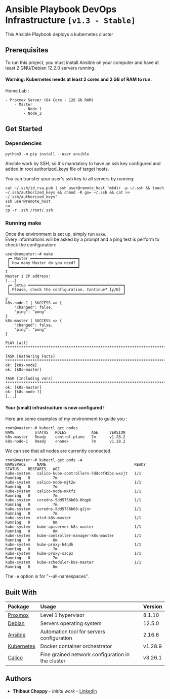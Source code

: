 # Ansible Playbook DevOps Infrastructure `[v1.3 - Stable]`

This Ansible Playbook deploys a kubernetes cluster

## Prerequisites

To run this project, you must install Ansible on your computer and have at least 2 GNU/Debian 12.2.0 servers running.
#### Warning: Kubernetes needs at least 2 cores and 2 GB of RAM to run.

Home Lab :
```
- Proxmox Server (64 Core - 128 Gb RAM)
    - Master
        - Node_1
        - Node_2
```

## Get Started

### Dependencies
```
python3 -m pip install --user ansible
```

Ansible work by SSH, so it's mandatory to have an ssh key configured and added in root authorized_keys file of target hosts.

You can transfer your user's ssh key to all servers by running:
```
cat ~/.ssh/id_rsa.pub | ssh user@remote_host "mkdir -p ~/.ssh && touch ~/.ssh/authorized_keys && chmod -R go= ~/.ssh && cat >> ~/.ssh/authorized_keys"
ssh user@remote_host
su
cp -r .ssh /root/.ssh
```

### Running make

Once the environment is set up, simply run `make`.\
Every informations will be asked by a prompt and a ping test is perform to check the configuration:
```
user@computer:~# make
 ┏━ Master ━━━━━━━━━━━━━━━━━━━━━┓
 ┃ How many Master do you need? ┃
 ┗━━━━━━━━━━━━━━━━━━━━━━━━━━━━━━┛
1
Master 1 IP address:
[...]
 ┏━ Setup ━━━━━━━━━━━━━━━━━━━━━━━━━━━━━━━━━━━━━━━━━━┓
 ┃ Please, check the configuration. Continue? [y/N] ┃
 ┗━━━━━━━━━━━━━━━━━━━━━━━━━━━━━━━━━━━━━━━━━━━━━━━━━━┛
y
k8s-node-1 | SUCCESS => {
    "changed": false,
    "ping": "pong"
}
k8s-master | SUCCESS => {
    "changed": false,
    "ping": "pong"
}

PLAY [all] ******************************************************************************************************************************************************************************************************************************************************************************************************************************************************************

TASK [Gathering Facts] ******************************************************************************************************************************************************************************************************************************************************************************************************************************************************
ok: [k8s-node]
ok: [k8s-master]

TASK [Including vars] *******************************************************************************************************************************************************************************************************************************************************************************************************************************************************
ok: [k8s-master]
ok: [k8s-node-1]
[...]
```

#### Your (small) infrastructure is now configured !

Here are some examples of my environment to guide you :
```
root@master:~# kubectl get nodes
NAME         STATUS   ROLES           AGE     VERSION
k8s-master   Ready    control-plane   7m      v1.28.2
k8s-node-1   Ready    <none>          7m      v1.28.2
```
We can see that all nodes are currently connected.

```
root@master:~# kubectl get pods -A
NAMESPACE     NAME                                       READY   STATUS    RESTARTS   AGE
kube-system   calico-kube-controllers-7ddc4f45bc-wxvjt   1/1     Running   0          7m
kube-system   calico-node-mjt2w                          1/1     Running   0          7m
kube-system   calico-node-mktfz                          1/1     Running   0          7m
kube-system   coredns-5dd5756b68-bhqpb                   1/1     Running   0          7m
kube-system   coredns-5dd5756b68-g2jnr                   1/1     Running   0          7m
kube-system   etcd-k8s-master                            1/1     Running   0          8m
kube-system   kube-apiserver-k8s-master                  1/1     Running   0          8m
kube-system   kube-controller-manager-k8s-master         1/1     Running   0          8m
kube-system   kube-proxy-h4qdh                           1/1     Running   0          7m
kube-system   kube-proxy-szcpz                           1/1     Running   0          7m
kube-system   kube-scheduler-k8s-master                  1/1     Running   0          8m
```
The `-A` option is for "--all-namespaces".

<!-- ```
root@Master:~# kubectl describe pod/jenkins-deployment-667fb997fb-ncdwb --namespace jenkins
Name:         jenkins-deployment-667fb997fb-ncdwb
Namespace:    jenkins
Priority:     0
Node:         node-1/192.168.1.20
Start Time:   Tue, 22 Sep 2020 01:04:45 +0200
Labels:       app=jenkins
              pod-template-hash=667fb997fb
Annotations:  <none>
Status:       Running
IP:           10.244.1.2
IPs:
  IP:           10.244.1.2
Controlled By:  ReplicaSet/jenkins-deployment-667fb997fb
[...]
```
Here is a description of the jenkins pod, it currently works on the node-1 whose IP is 192.168.1.20

```
root@master:~# kubectl get services -A
NAMESPACE     NAME         TYPE        CLUSTER-IP       EXTERNAL-IP   PORT(S)                  AGE
default       kubernetes   ClusterIP   10.96.0.1        <none>        443/TCP                  48m
jenkins       jenkins      NodePort    10.108.213.130   <none>        8080:30000/TCP           48m
kube-system   kube-dns     ClusterIP   10.96.0.10       <none>        53/UDP,53/TCP,9153/TCP   48m
```
And finally, the list of all services and their open ports.

With all this information, I can deduce that jenkin is accessible with a browser on IP `192.168.1.20:30000`. -->

## Built With

| Package                                                       | Usage                                             | Version |
| :------------------------------------------------------------ | :------------------------------------------------ | :------ |
| [Proxmox](https://www.proxmox.com/en/)                        | Level 1 hypervisor                                | 8.1.10  |
| [Debian](https://www.debian.org/index.fr.html)                | Servers operating system                          | 12.5.0  |
| [Ansible](https://docs.ansible.com/ansible/latest/index.html) | Automation tool for servers configuration         | 2.16.6  |
| [Kubernetes](https://kubernetes.io/)                          | Docker container orchestrator                     | v1.28.9 |
| [Calico](https://docs.tigera.io/calico/3.26/about/)           | Fine grained network configuration in the cluster | v3.26.1 |

## Authors

* **Thibaut Choppy** - *Initial work* - [Linkedin](https://www.linkedin.com/in/thibaut-choppy/)
